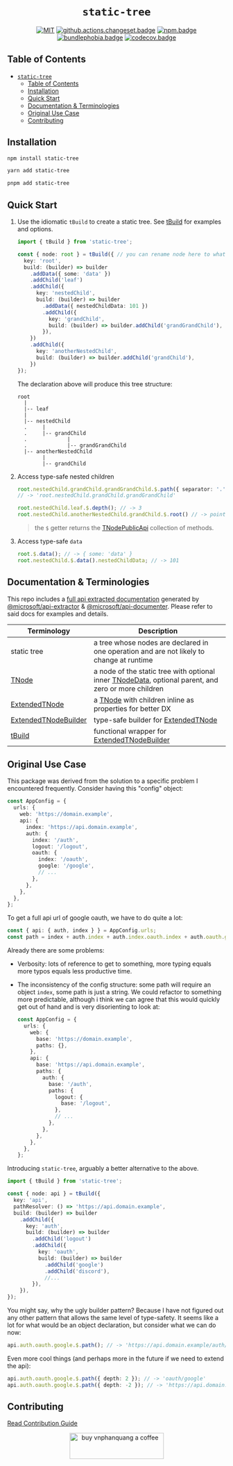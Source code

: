 <div align="center">

# `static-tree`

[![MIT][license.badge]][license] [![github.actions.changeset.badge]][github.actions.changeset] [![npm.badge]][npm] [![bundlephobia.badge]][bundlephobia] [![codecov.badge]][codecov]

</div>

## Table of Contents

- [`static-tree`](#static-tree)
  - [Table of Contents](#table-of-contents)
  - [Installation](#installation)
  - [Quick Start](#quick-start)
  - [Documentation & Terminologies](#documentation--terminologies)
  - [Original Use Case](#original-use-case)
  - [Contributing](#contributing)

## Installation

```bash
npm install static-tree
```

```bash
yarn add static-tree
```

```bash
pnpm add static-tree
```

## Quick Start

1. Use the idiomatic `tBuild` to create a static tree. See [tBuild][api.tBuild] for examples and options.

    ```typescript
    import { tBuild } from 'static-tree';

    const { node: root } = tBuild({ // you can rename node here to whatever
      key: 'root',
      build: (builder) => builder
        .addData({ some: 'data' })
        .addChild('leaf')
        .addChild({
          key: 'nestedChild',
          build: (builder) => builder
            .addData({ nestedChildData: 101 })
            .addChild({
              key: 'grandChild',
              build: (builder) => builder.addChild('grandGrandChild'),
            }),
        })
        .addChild({
          key: 'anotherNestedChild',
          build: (builder) => builder.addChild('grandChild'),
        })
    });
    ```

    The declaration above will produce this tree structure:

    ```tree
    root
      |
      |-- leaf
      |
      |-- nestedChild
      .     |
      .     |-- grandChild
      .             |
      .             |-- grandGrandChild
      |-- anotherNestedChild
            |
            |-- grandChild
    ```

2. Access type-safe nested children

    ```typescript
    root.nestedChild.grandChild.grandGrandChild.$.path({ separator: '.' });
    // -> 'root.nestedChild.grandChild.grandGrandChild'

    root.nestedChild.leaf.$.depth(); // -> 3
    root.nestedChild.anotherNestedChild.grandChild.$.root() // -> point back to root node
    ```

    > the `$` getter returns the [TNodePublicApi][api.TNodePublicApi] collection of methods.

3. Access type-safe `data`

    ```typescript
    root.$.data(); // -> { some: 'data' }
    root.nestedChild.$.data().nestedChildData; // -> 101
    ```

## Documentation & Terminologies

This repo includes a [full api extracted documentation][api] generated by [@microsoft/api-extractor] & [@microsoft/api-documenter]. Please refer to said docs for examples and details.

| Terminology | Description |
| --- | --- |
| static tree | a tree whose nodes are declared in one operation and are not likely to change at runtime |
| [TNode][api.TNode] | a node of the static tree with optional inner [TNodeData][api.TNodeData], optional parent, and zero or more children |
| [ExtendedTNode][api.ExtendedTNode] | a [TNode][api.TNode] with children inline as properties for better DX |
| [ExtendedTNodeBuilder][api.ExtendedTNodeBuilder] | type-safe builder for [ExtendedTNode][api.ExtendedTNode] |
| [tBuild][api.tbuild] | functional wrapper for [ExtendedTNodeBuilder][api.ExtendedTNodeBuilder] |

## Original Use Case

This package was derived from the solution to a specific problem I encountered frequently. Consider having this "config" object:

```typescript
const AppConfig = {
  urls: {
    web: 'https://domain.example',
    api: {
      index: 'https://api.domain.example',
      auth: {
        index: '/auth',
        logout: '/logout',
        oauth: {
          index: '/oauth',
          google: '/google',
          // ...
        },
      },
    },
  },
};
```

To get a full api url of google oauth, we have to do quite a lot:

```typescript
const { api: { auth, index } } = AppConfig.urls;
const path = index + auth.index + auth.index.oauth.index + auth.oauth.google;
```

Already there are some problems:

- Verbosity: lots of reference to get to something, more typing equals more typos equals less productive time.
- The inconsistency of the config structure: some path will require an object `index`, some path is just a string. We could refactor to something more predictable, although i think we can agree that this would quickly get out of hand and is very disorienting to look at:

    ```typescript
    const AppConfig = {
      urls: {
        web: {
          base: 'https://domain.example',
          paths: {},
        },
        api: {
          base: 'https://api.domain.example',
          paths: {
            auth: {
              base: '/auth',
              paths: {
                logout: {
                  base: '/logout',
                },
                // ...
              },
            },
          },
        },
      },
    };
    ```

Introducing `static-tree`, arguably a better alternative to the above.

```typescript
import { tBuild } from 'static-tree';

const { node: api } = tBuild({
  key: 'api',
  pathResolver: () => 'https://api.domain.example',
  build: (builder) => builder
    .addChild({
      key: 'auth',
      build: (builder) => builder
        .addChild('logout')
        .addChild({
          key: 'oauth',
          build: (builder) => builder
            .addChild('google')
            .addChild('discord'),
            //...
        }),
    }),
});
```

You might say, why the ugly builder pattern? Because I have not figured out any other pattern that allows the same level of type-safety. It seems like a lot for what would be an object declaration, but consider what we can do now:

```typescript
api.auth.oauth.google.$.path(); // -> 'https://api.domain.example/auth/oauth/google'
```

Even more cool things (and perhaps more in the future if we need to extend the api):

```typescript
api.auth.oauth.google.$.path({ depth: 2 }); // -> 'oauth/google'
api.auth.oauth.google.$.path({ depth: -2 }); // -> 'https://api.domain.example/auth'
```

## Contributing

[Read Contribution Guide][github.contributing]

<p align="center">
  <a href="https://www.buymeacoffee.com/vnphanquang" target="_blank">
    <img
      src="https://cdn.buymeacoffee.com/buttons/v2/default-yellow.png"
      height="60"
      width="217"
      alt="buy vnphanquang a coffee"
    />
  </a>
</p>

<!-- github specifics -->
[github.contributing]: ./CONTRIBUTING.md
[api]: ./api/docs/index.md
[api.tBuild]: ./api/docs/static-tree.tbuild.md
[api.TNode]: ./api/docs/static-tree.tnode.md
[api.TNodeData]: ./api/docs/static-tree.tnodedata.md
[api.ExtendedTNode]: ./api/docs/static-tree.extendedtnode.md
[api.ExtendedTNodeBuilder]: ./api/docs/static-tree.extendedtnodebuilder.md
[api.TNodePublicApi]: ./api/docs/static-tree.tnodepublicapi.md

<!-- heading badge -->
[npm.badge]: https://img.shields.io/npm/v/static-tree
[npm]: https://www.npmjs.com/package/static-tree
[bundlephobia.badge]: https://img.shields.io/bundlephobia/minzip/static-tree?label=minzipped
[bundlephobia]: https://bundlephobia.com/package/static-tree
[license.badge]: https://img.shields.io/badge/license-MIT-blue.svg
[license]: ./LICENSE
[github.actions.changeset.badge]: https://github.com/vnphanquang/static-tree/actions/workflows/changeset.yaml/badge.svg
[github.actions.changeset]: https://github.com/vnphanquang/static-tree/actions/workflows/changeset.yaml
[codecov.badge]: https://codecov.io/github/vnphanquang/static-tree/coverage.svg?branch=main
[codecov]: https://codecov.io/github/vnphanquang/static-tree?branch=main
[@microsoft/api-extractor]: https://www.npmjs.com/package/@microsoft/api-extractor
[@microsoft/api-documenter]: https://www.npmjs.com/package/@microsoft/api-documenter

